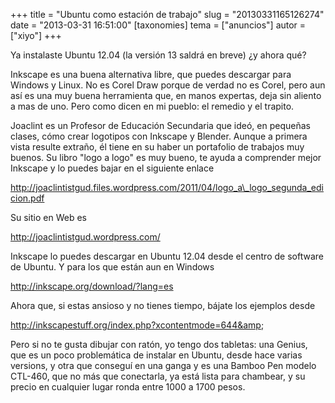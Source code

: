 +++
title = "Ubuntu como estación de trabajo"
slug = "20130331165126274"
date = "2013-03-31 16:51:00"
[taxonomies]
tema = ["anuncios"]
autor = ["xiyo"]
+++

Ya instalaste Ubuntu 12.04 (la versión 13 saldrá en breve) ¿y ahora qué?

Inkscape es una buena alternativa libre, que puedes descargar para
Windows y Linux. No es Corel Draw porque de verdad no es Corel, pero aun
así es una muy buena herramienta que, en manos expertas, deja sin
aliento a mas de uno. Pero como dicen en mi pueblo: el remedio y el
trapito.

Joaclint es un Profesor de Educación Secundaria que ideó, en pequeñas
clases, cómo crear logotipos con Inkscape y Blender. Aunque a primera
vista resulte extraño, él tiene en su haber un portafolio de trabajos
muy buenos. Su libro "logo a logo" es muy bueno, te ayuda a comprender
mejor Inkscape y lo puedes bajar en el siguiente enlace

<a href="http://joaclintistgud.files.wordpress.com/2011/04/logo_a_logo_segunda_edicion.pdf">http://joaclintistgud.files.wordpress.com/2011/04/logo_a\_logo_segunda_edicion.pdf</a>

Su sitio en Web es

<a href="http://joaclintistgud.wordpress.com/">http://joaclintistgud.wordpress.com/</a>

<!-- more -->
Inkscape lo puedes descargar en Ubuntu 12.04 desde el centro de software
de Ubuntu. Y para los que están aun en Windows

<a href="http://inkscape.org/download/?lang=es">http://inkscape.org/download/?lang=es</a>

Ahora que, si estas ansioso y no tienes tiempo, bájate los ejemplos
desde

<a href="http://inkscapestuff.org/index.php?xcontentmode=644&amp">http://inkscapestuff.org/index.php?xcontentmode=644&amp</a>;

Pero si no te gusta dibujar con ratón, yo tengo dos tabletas: una
Genius, que es un poco problemática de instalar en Ubuntu, desde hace
varias versions, y otra que conseguí en una ganga y es una Bamboo Pen
modelo CTL-460, que no más que conectarla, ya está lista para chambear,
y su precio en cualquier lugar ronda entre 1000 a 1700 pesos.

